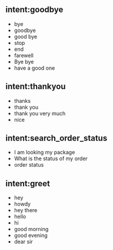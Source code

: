 ## intent:goodbye
- bye
- goodbye
- good bye
- stop
- end
- farewell
- Bye bye
- have a good one

## intent:thankyou
- thanks
- thank you
- thank you very much
- nice

## intent:search_order_status
- I am looking my package
- What is the status of my order
- order status

## intent:greet
- hey
- howdy
- hey there
- hello
- hi
- good morning
- good evening
- dear sir